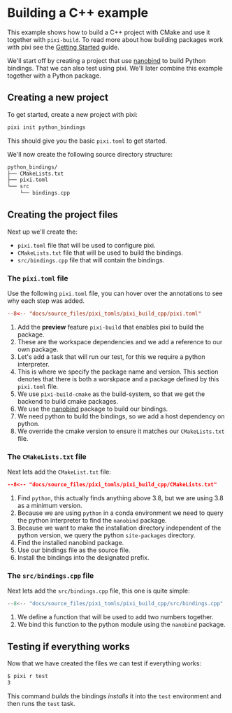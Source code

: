 # Building a C++ example

This example shows how to build a C++ project with CMake and use it together with `pixi-build`.
To read more about how building packages work with pixi see the [Getting Started](./getting_started.md) guide.

We'll start off by creating a project that use [nanobind](https://github.com/wjakob/nanobind) to build Python bindings.
That we can also test using pixi.
We'll later combine this example together with a Python package.

## Creating a new project

To get started, create a new project with pixi:

```bash
pixi init python_bindings
```

This should give you the basic `pixi.toml` to get started.

We'll now create the following source directory structure:
```bash
python_bindings/
├── CMakeLists.txt
├── pixi.toml
└── src
    └── bindings.cpp
```

## Creating the project files
Next up we'll create the:
  - `pixi.toml` file that will be used to configure pixi.
  - `CMakeLists.txt` file that will be used to build the bindings.
  - `src/bindings.cpp` file that will contain the bindings.

### The `pixi.toml` file
Use the following `pixi.toml` file, you can hover over the annotations to see why each step was added.

```toml
--8<-- "docs/source_files/pixi_tomls/pixi_build_cpp/pixi.toml"
```

1. Add the **preview** feature `pixi-build` that enables pixi to build the package.
2. These are the workspace dependencies and we add a reference to our own package.
3. Let's add a task that will run our test, for this we require a python interpreter.
4. This is where we specify the package name and version.
   This section denotes that there is both a worskpace and a package defined by this `pixi.toml` file.
5. We use `pixi-build-cmake` as the build-system, so that we get the backend to build cmake packages.
6. We use the [nanobind](https://github.com/wjakob/nanobind) package to build our bindings.
7. We need python to build the bindings, so we add a host dependency on python.
8. We override the cmake version to ensure it matches our `CMakeLists.txt` file.

### The `CMakeLists.txt` file

Next lets add the `CMakeList.txt` file:
```CMake
--8<-- "docs/source_files/pixi_tomls/pixi_build_cpp/CMakeLists.txt"
```

1. Find `python`, this actually finds anything above 3.8, but we are using 3.8 as a minimum version.
2. Because we are using `python` in a conda environment we need to query the python interpreter to find the `nanobind` package.
3. Because we want to make the installation directory independent of the python version, we query the python `site-packages` directory.
4. Find the installed nanobind package.
5. Use our bindings file as the source file.
6. Install the bindings into the designated prefix.

### The `src/bindings.cpp` file

Next lets add the `src/bindings.cpp` file, this one is quite simple:

```cpp
--8<-- "docs/source_files/pixi_tomls/pixi_build_cpp/src/bindings.cpp"
```

1. We define a function that will be used to add two numbers together.
2. We bind this function to the python module using the `nanobind` package.

## Testing if everything works
Now that we have created the files we can test if everything works:

```bash
$ pixi r test
3
```

This command *builds* the bindings *installs* it into the `test` environment and then runs the `test` task.

